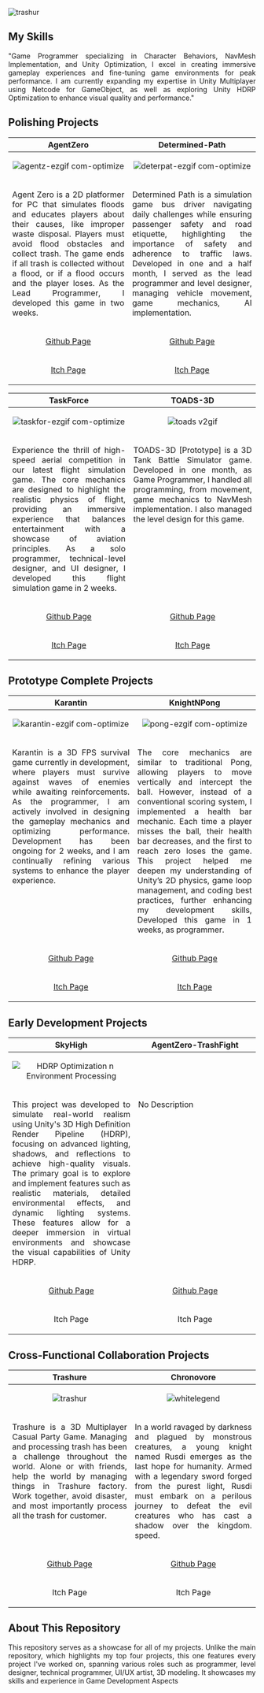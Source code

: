 ![trashur](https://github.com/user-attachments/assets/9dc08e65-2ccd-446a-9004-58eceda39747)<h2>My Skills</h2>
<p align="justify">"Game Programmer specializing in Character Behaviors, NavMesh Implementation, and Unity Optimization, I excel in creating immersive gameplay experiences and fine-tuning game environments for peak performance. I am currently expanding my expertise in Unity Multiplayer using Netcode for GameObject, as well as exploring Unity HDRP Optimization to enhance visual quality and performance."</p>
  
<h2>Polishing Projects</h2>
<!-- ============================================= --><!-- ============================================= --><!-- ============================================= --><!-- ============================================= --><!-- ============================================= --><!-- ============================================= --><!-- ============================================= --><!-- ============================================= --><!-- ============================================= --><!-- ============================================= -->
<table>
  <thead>
    <tr>
      <th width="500px" align="center">AgentZero</th>
      <th width="500px" align="center">Determined-Path</th>
    </tr>
  </thead>
  <tbody>
  <tr width="500px" align="center">
  <td>

![agentz-ezgif com-optimize](https://github.com/user-attachments/assets/8583c9e2-dbbf-44c4-8d22-0a0b1ead0f9f)


  </td>
  <td>

![deterpat-ezgif com-optimize](https://github.com/user-attachments/assets/b3bcc12a-8e54-4389-97a6-7c57c8146777)


  </td>
  </tr>
  <tr width="500px">
  <td valign="text-top">
<p align="justify">Agent Zero is a 2D platformer for PC that simulates floods and educates players about their causes, like improper waste disposal. Players must avoid flood obstacles and collect trash. The game ends if all trash is collected without a flood, or if a flood occurs and the player loses. As the Lead Programmer, I developed this game in two weeks.</p>
  </td>
  <td valign="text-top">
<p align="justify">Determined Path is a simulation game bus driver navigating daily challenges while ensuring passenger safety and road etiquette, highlighting the importance of safety and adherence to traffic laws. Developed in one and a half month, I served as the lead programmer and level designer, managing vehicle movement, game mechanics, AI implementation.</p>
  </td>
  </tr>

  <tr width="500px" align="center">
  <td valign="text-top">
<p width="500px" align="center"><a href="https://github.com/TottAditS/AgentZero">Github Page</p>
  </td>
  <td valign="text-top">
<p width="500px" align="center"><a href="https://github.com/TottAditS/Determined-Path">Github Page</p>
  </td>
  </tr>

  <tr width="500px" align="center">
  <td valign="text-top">
<p width="500px" align="center"><a href="https://tottadits.itch.io/agent-zero">Itch Page</p>
  </td>
  <td valign="text-top">
<p width="500px" align="center"><a href="https://juan-xavier.itch.io/determined-path">Itch Page</p>
  </td>
  </tr>
  

  </tbody>
</table>
<!-- ============================================= --><!-- ============================================= --><!-- ============================================= --><!-- ============================================= --><!-- ============================================= --><!-- ============================================= --><!-- ============================================= --><!-- ============================================= --><!-- ============================================= --><!-- ============================================= --><!-- ============================================= --><!-- ============================================= --><!-- ============================================= -->
<table>
  <thead>
    <tr>
      <th width="500px" align="center">TaskForce</th>
      <th width="500px" align="center">TOADS-3D</th>
    </tr>
  </thead>
  <tbody>
  <tr width="500px" align="center">
  <td>

![taskfor-ezgif com-optimize](https://github.com/user-attachments/assets/9e7985af-a993-42e9-8162-adb7c0333271)


  </td>
  <td>

![toads v2gif](https://github.com/user-attachments/assets/19aab0a0-593a-4dd5-8f8a-40ba90ff27b1)

  </td>
  </tr>
  <tr width="500px">
  <td valign="text-top">
<p align="justify">Experience the thrill of high-speed aerial competition in our latest flight simulation game. The core mechanics are designed to highlight the realistic physics of flight, providing an immersive experience that balances entertainment with a showcase of aviation principles. As a solo programmer, technical-level designer, and UI designer, I developed this flight simulation game in 2 weeks.</p>
  </td>
  <td valign="text-top">
<p align="justify">TOADS-3D [Prototype] is a 3D Tank Battle Simulator game. Developed in one month, as Game Programmer, I handled all programming, from movement, game mechanics to NavMesh implementation. I also managed the level design for this game.</p>
  </td>
  </tr>

  <tr width="500px" align="center">
  <td valign="text-top">
<p width="500px" align="center"><a href="https://github.com/TottAditS/TaskForce">Github Page</p>
  </td>
  <td valign="text-top">
<p width="500px" align="center"><a href="https://github.com/TottAditS/TOADS-3D">Github Page</p>
  </td>
  </tr>
 
  <tr width="500px" align="center">
  <td valign="text-top">
<p width="500px" align="center"><a href="https://tottadits.itch.io/taskforce">Itch Page</p>
  </td>
  <td valign="text-top">
<p width="500px" align="center"><a href="https://tottadits.itch.io/toads">Itch Page</p>
  </td>
  </tr>

  </tbody>
</table>

<h2>Prototype Complete Projects</h2>
<!-- ============================================= --><!-- ============================================= --><!-- ============================================= --><!-- ============================================= --><!-- ============================================= --><!-- ============================================= --><!-- ============================================= --><!-- ============================================= --><!-- ============================================= --><!-- ============================================= --><!-- ============================================= --><!-- ============================================= --><!-- ============================================= -->
<table>
  <thead>
    <tr>
      <th width="500px" align="center">Karantin</th>
      <th width="500px" align="center">KnightNPong</th>
    </tr>
  </thead>
  <tbody>
  <tr width="500px" align="center">
  <td>

![karantin-ezgif com-optimize](https://github.com/user-attachments/assets/750988af-f0ab-45d8-9bb9-a350881329eb)

  </td>
  <td>

![pong-ezgif com-optimize](https://github.com/user-attachments/assets/3eac42d4-176a-46b8-b891-23f68e6e7367)

  </td>
  </tr>
  <tr width="500px">
  <td valign="text-top">
<p align="justify">Karantin is a 3D FPS survival game currently in development, where players must survive against waves of enemies while awaiting reinforcements. As the programmer, I am actively involved in designing the gameplay mechanics and optimizing performance. Development has been ongoing for 2 weeks, and I am continually refining various systems to enhance the player experience.</p>
  </td>
  <td valign="text-top">
<p align="justify">The core mechanics are similar to traditional Pong, allowing players to move vertically and intercept the ball. However, instead of a conventional scoring system, I implemented a health bar mechanic. Each time a player misses the ball, their health bar decreases, and the first to reach zero loses the game. This project helped me deepen my understanding of Unity’s 2D physics, game loop management, and coding best practices, further enhancing my development skills, Developed this game in 1 weeks, as programmer.</p>
  </td>
  </tr>

  <tr width="500px" align="center">
  <td valign="text-top">
<p width="500px" align="center"><a href="https://github.com/TottAditS/Karantin">Github Page</p>
  </td>
  <td valign="text-top">
<p width="500px" align="center"><a href="https://github.com/TottAditS/KnightsNPongs">Github Page</p>
  </td>
  </tr>
 
  <tr width="500px" align="center">
  <td valign="text-top">
<p width="500px" align="center"><a href="https://tottadits.itch.io/karantin">Itch Page</p>
  </td>
  <td valign="text-top">
<p width="500px" align="center"><a href="https://tottadits.itch.io/knightnpong">Itch Page</p>
  </td>
  </tr>

  </tbody>
</table>
<!-- ============================================= --><!-- ============================================= --><!-- ============================================= --><!-- ============================================= --><!-- ============================================= --><!-- ============================================= --><!-- ============================================= --><!-- ============================================= --><!-- ============================================= --><!-- ============================================= --><!-- ============================================= --><!-- ============================================= --><!-- ============================================= -->


<h2>Early Development Projects</h2>
<!-- ============================================= --><!-- ============================================= --><!-- ============================================= --><!-- ============================================= --><!-- ============================================= --><!-- ============================================= --><!-- ============================================= --><!-- ============================================= --><!-- ============================================= --><!-- ============================================= --><!-- ============================================= --><!-- ============================================= --><!-- ============================================= -->
<table>
  <thead>
    <tr>
      <th width="500px" align="center">SkyHigh</th>
      <th width="500px" align="center">AgentZero-TrashFight</th>
    </tr>
  </thead>
  <tbody>
  <tr width="500px" align="center">
  <td>

![HDRP Optimization n Environment Processing](https://github.com/user-attachments/assets/1f35c4de-459e-43ed-a88a-e5c8fbe19aba)

  </td>
  <td>



  </td>
  </tr>
  <tr width="500px">
  <td valign="text-top">
<p align="justify">This project was developed to simulate real-world realism using Unity's 3D High Definition Render Pipeline (HDRP), focusing on advanced lighting, shadows, and reflections to achieve high-quality visuals. The primary goal is to explore and implement features such as realistic materials, detailed environmental effects, and dynamic lighting systems. These features allow for a deeper immersion in virtual environments and showcase the visual capabilities of Unity HDRP.</p>
  </td>
  <td valign="text-top">
<p align="justify">No Description</p>
  </td>
  </tr>

  <tr width="500px" align="center">
  <td valign="text-top">
<p width="500px" align="center"><a href="https://github.com/TottAditS/SkyHigh">Github Page</p>
  </td>
  <td valign="text-top">
<p width="500px" align="center"><a href="https://github.com/TottAditS/AgentZero-TrashFight">Github Page</p>
  </td>
  </tr>
 
  <tr width="500px" align="center">
  <td valign="text-top">
<p width="500px" align="center">Itch Page</p>
  </td>
  <td valign="text-top">
<p width="500px" align="center">Itch Page</p>
  </td>
  </tr>

  </tbody>
</table>
<!-- ============================================= --><!-- ============================================= --><!-- ============================================= --><!-- ============================================= --><!-- ============================================= --><!-- ============================================= --><!-- ============================================= --><!-- ============================================= --><!-- ============================================= --><!-- ============================================= --><!-- ============================================= --><!-- ============================================= --><!-- ============================================= -->

<h2>Cross-Functional Collaboration Projects</h2>
<!-- ============================================= --><!-- ============================================= --><!-- ============================================= --><!-- ============================================= --><!-- ============================================= --><!-- ============================================= --><!-- ============================================= --><!-- ============================================= --><!-- ============================================= --><!-- ============================================= --><!-- ============================================= --><!-- ============================================= --><!-- ============================================= -->

<table>
  <thead>
    <tr>
      <th width="500px" align="center">Trashure</th>
      <th width="500px" align="center">Chronovore</th>
    </tr>
  </thead>
  <tbody>
  <tr width="500px" align="center">
  <td>

![trashur](https://github.com/user-attachments/assets/4aa5d99b-60b1-4a09-b604-3ae9c7dff149)

  </td>
  <td>

![whitelegend](https://github.com/user-attachments/assets/74d25f46-f24e-49e0-980a-f3c4e63b136e)

  </td>
  </tr>
  <tr width="500px">
  <td valign="text-top">
<p align="justify">Trashure is a 3D Multiplayer Casual Party Game. Managing and processing trash has been a challenge throughout the world. Alone or with friends, help the world by managing things in Trashure factory. Work together, avoid disaster, and most importantly process all the trash for customer.</p>
  </td>
  <td valign="text-top">
<p align="justify">In a world ravaged by darkness and plagued by monstrous creatures, a young knight named Rusdi emerges as the last hope for humanity. Armed with a legendary sword forged from the purest light, Rusdi must embark on a perilous journey to defeat the evil creatures who has cast a shadow over the kingdom. speed.</p>
  </td>
  </tr>

  <tr width="500px" align="center">
  <td valign="text-top">
<p width="500px" align="center"><a href="https://github.com/Gramonesk/Treasure">Github Page</p>
  </td>
  <td valign="text-top">
<p width="500px" align="center"><a href="https://github.com/TottAditS/Chronovore-Public">Github Page</p>
  </td>
  </tr>
 
  <tr width="500px" align="center">
  <td valign="text-top">
<p width="500px" align="center">Itch Page</p>
  </td>
  <td valign="text-top">
<p width="500px" align="center">Itch Page</p>
  </td>
  </tr>

  </tbody>
</table>
<!-- ============================================= --><!-- ============================================= --><!-- ============================================= --><!-- ============================================= --><!-- ============================================= --><!-- ============================================= --><!-- ============================================= --><!-- ============================================= --><!-- ============================================= --><!-- ============================================= --><!-- ============================================= --><!-- ============================================= --><!-- ============================================= -->
<h2>About This Repository</h2>
<p align="justify">This repository serves as a showcase for all of my projects. Unlike the main repository, which highlights my top four projects, this one features every project I've worked on, spanning various roles such as programmer, level designer, technical programmer, UI/UX artist, 3D modeling. It showcases my skills and experience in Game Development Aspects</p>
